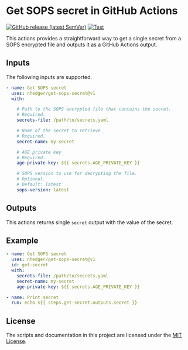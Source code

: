 # Get SOPS secret in GitHub Actions

[![GitHub release (latest SemVer)](https://img.shields.io/github/v/release/nhedger/get-sops-secret?label=latest&logo=github)](https://github.com/marketplace/actions/get-sops-secret)
[![Test](https://github.com/nhedger/get-sops-secret/actions/workflows/test.yaml/badge.svg)](https://github.com/nhedger/get-sops-secret/actions/workflows/test.yaml)

This actions provides a straightforward way to get a single secret from a SOPS encrypted file
and outputs it as a GitHub Actions output.

## Inputs

The following inputs are supported.

```yaml
- name: Get SOPS secret
  uses: nhedger/get-sops-secret@v1
  with:

    # Path to the SOPS encrypted file that contains the secret.
    # Required.
    secrets-file: /path/to/secrets.yaml

    # Name of the secret to retrieve
    # Required.
    secret-name: my-secret

    # AGE private key
    # Required.
    age-private-key: ${{ secrets.AGE_PRIVATE_KEY }}

    # SOPS version to use for decrypting the file.
    # Optional.
    # Default: latest
    sops-version: latest
```

## Outputs

This actions returns single `secret` output with the value of the secret.

## Example

```yaml
- name: Get SOPS secret
  uses: nhedger/get-sops-secret@v1
  id: get-secret
  with:
    secrets-file: /path/to/secrets.yaml
    secret-name: my-secret
    age-private-key: ${{ secrets.AGE_PRIVATE_KEY }}

- name: Print secret
  run: echo ${{ steps.get-secret.outputs.secret }}
```

## License

The scripts and documentation in this project are licensed under
the [MIT License](LICENSE.md).